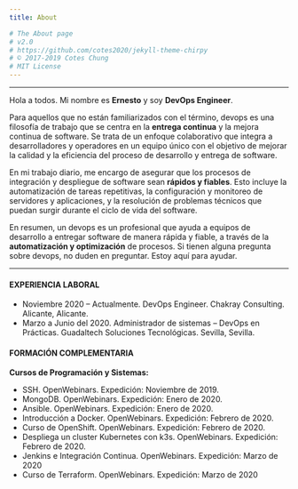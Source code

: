```yaml
---
title: About

# The About page
# v2.0
# https://github.com/cotes2020/jekyll-theme-chirpy
# © 2017-2019 Cotes Chung
# MIT License
---
```


---------------------------
Hola a todos. Mi nombre es **Ernesto** y soy **DevOps Engineer**.

Para aquellos que no están familiarizados con el término, devops es una filosofía de trabajo que se centra en la **entrega continua** y la mejora continua de software. Se trata de un enfoque colaborativo que integra a desarrolladores y operadores en un equipo único con el objetivo de mejorar la calidad y la eficiencia del proceso de desarrollo y entrega de software.

En mi trabajo diario, me encargo de asegurar que los procesos de integración y despliegue de software sean **rápidos y fiables**. Esto incluye la automatización de tareas repetitivas, la configuración y monitoreo de servidores y aplicaciones, y la resolución de problemas técnicos que puedan surgir durante el ciclo de vida del software.

En resumen, un devops es un profesional que ayuda a equipos de desarrollo a entregar software de manera rápida y fiable, a través de la **automatización y optimización** de procesos. Si tienen alguna pregunta sobre devops, no duden en preguntar. Estoy aquí para ayudar.

---------------------------

#### EXPERIENCIA LABORAL

* Noviembre 2020 – Actualmente. DevOps Engineer. Chakray Consulting. Alicante, Alicante.
* Marzo a Junio del 2020. Administrador de sistemas – DevOps en Prácticas. Guadaltech Soluciones Tecnológicas. Sevilla, Sevilla.

#### FORMACIÓN COMPLEMENTARIA

**Cursos de Programación y Sistemas:**
 - SSH. OpenWebinars. Expedición: Noviembre de 2019.
 - MongoDB. OpenWebinars. Expedición: Enero de 2020.
 - Ansible. OpenWebinars. Expedición: Enero de 2020.
 - Introducción a Docker. OpenWebinars. Expedición: Febrero de 2020.
 - Curso de OpenShift. OpenWebinars. Expedición: Febrero de 2020.
 - Despliega un cluster Kubernetes con k3s. OpenWebinars. Expedición: Febrero de 2020.
 - Jenkins e Integración Continua. OpenWebinars. Expedición: Marzo de 2020
 - Curso de Terraform. OpenWebinars. Expedición: Marzo de 2020

